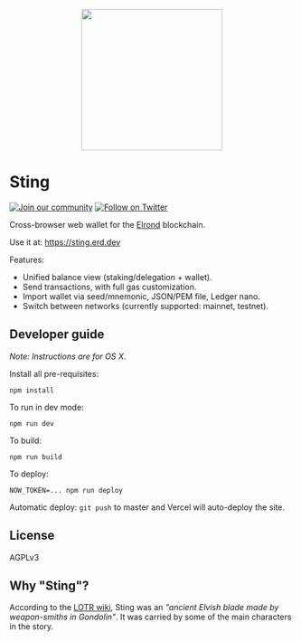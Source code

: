 <p align="center">
  <img width="250" height="250" src="https://raw.githubusercontent.com/erdDEVcode/sting/assets/logo.png">
</p>

# Sting

[![Join our community](https://img.shields.io/badge/discord-join%20chat-738bd7.svg)](https://discord.gg/v9PDKRN)
[![Follow on Twitter](https://img.shields.io/twitter/url/http/shields.io.svg?style=social&label=Follow&maxAge=2592000)](https://twitter.com/erd_dev)

Cross-browser web wallet for the [Elrond](https://elrond.com) blockchain.

Use it at: https://sting.erd.dev

Features:
* Unified balance view (staking/delegation + wallet).
* Send transactions, with full gas customization.
* Import wallet via seed/mnemonic, JSON/PEM file, Ledger nano.
* Switch between networks (currently supported: mainnet, testnet).

## Developer guide

_Note: Instructions are for OS X_.

Install all pre-requisites:

```shell
npm install
```

To run in dev mode:

```shell
npm run dev
```

To build:

```shell
npm run build
```

To deploy:

```
NOW_TOKEN=... npm run deploy
```

Automatic deploy: `git push` to master and Vercel will auto-deploy the site.

## License

AGPLv3

## Why "Sting"?

According to the [LOTR wiki](https://lotr.fandom.com/wiki/Sting), Sting was an _"ancient Elvish blade made by weapon-smiths in Gondolin"_. It was carried by
some of the main characters in the story.
